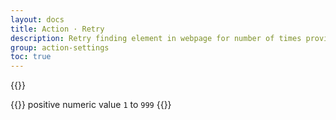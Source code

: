 ```yaml
---
layout: docs
title: Action · Retry
description: Retry finding element in webpage for number of times provided. default is 5
group: action-settings
toc: true
---
```


{{<img settings-retry-dark.png>}}

{{<callout info>}}
positive numeric value `1` to `999`
{{</callout >}}